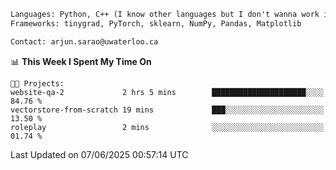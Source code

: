 ```txt
Languages: Python, C++ (I know other languages but I don't wanna work in em)
Frameworks: tinygrad, PyTorch, sklearn, NumPy, Pandas, Matplotlib

Contact: arjun.sarao@uwaterloo.ca
```

<!--START_SECTION:waka-->
📊 **This Week I Spent My Time On** 

```text
🐱‍💻 Projects: 
website-qa-2             2 hrs 5 mins        █████████████████████░░░░   84.76 % 
vectorstore-from-scratch 19 mins             ███░░░░░░░░░░░░░░░░░░░░░░   13.50 % 
roleplay                 2 mins              ░░░░░░░░░░░░░░░░░░░░░░░░░   01.74 % 
```


 Last Updated on 07/06/2025 00:57:14 UTC
<!--END_SECTION:waka-->
